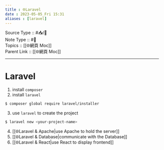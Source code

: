 ```yaml
---
title : 🌐Laravel
date : 2023-05-05_Fri 15:31
aliases : [laravel]
---
```

Source Type :: #📥/📄 <br>
Note Type :: #📝 <br>
Topics :: [[🌐網頁 Moc]]<br>
Parent Link :: [[🌐網頁 Moc]]<br>

---
# Laravel
1. install `composer`
2. install `laravel`
```bash
$ composer global require laravel/installer
```

3. use `laravel` to create the project
```bash
$ laravel new <your-project-name>
```

4. [[🌐Laravel & Apache|use Apache to hold the server]]
5. [[🌐Laravel & Database|communicate with the Database]]
6. [[🌐Laravel & React|use React to display frontend]]
